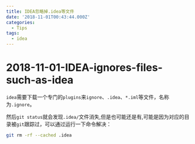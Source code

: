 ```yaml
---
title: IDEA忽略掉.idea等文件
date: '2018-11-01T00:43:44.000Z'
categories:
  - Tips
tags:
  - idea
---
```


# 2018-11-01-IDEA-ignores-files-such-as-idea

`idea`需要下载一个专门的`plugins`来`ignore`、`.idea`、`*.iml`等文件，名称为`.ignore`。

然后`git status`就会发现`.idea/`文件消失,但是也可能还是有,可能是因为对应的目录被`git`跟踪过，可以通过运行一下命令解决：

```bash
git rm -rf --cached .idea
```

